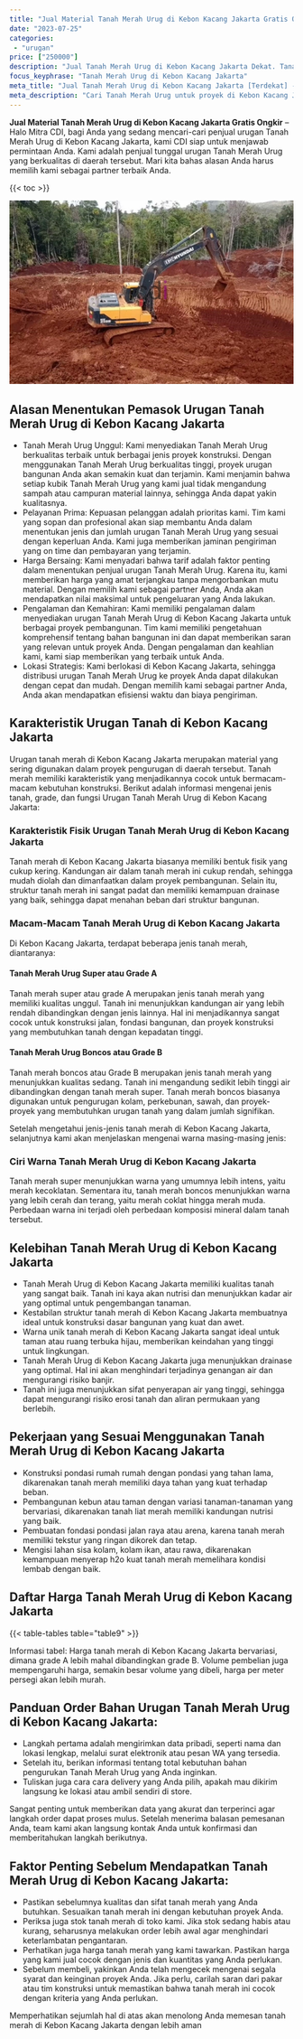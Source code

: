 ```yaml
---
title: "Jual Material Tanah Merah Urug di Kebon Kacang Jakarta Gratis Ongkir"
date: "2023-07-25"
categories:
 - "urugan"
price: ["250000"]
description: "Jual Tanah Merah Urug di Kebon Kacang Jakarta Dekat. Tanah Merah Urug ini sering digunakan dalam proyek konstruksi sebagai material timbunan yang berkualitas dan sesuai spesifikasi. Silakan hubungi kami untuk informasi lebih lanjut."
focus_keyphrase: "Tanah Merah Urug di Kebon Kacang Jakarta"
meta_title: "Jual Tanah Merah Urug di Kebon Kacang Jakarta [Terdekat] - CDI"
meta_description: "Cari Tanah Merah Urug untuk proyek di Kebon Kacang Jakarta? Kami menawarkan Tanah Merah Urug berkualitas untuk urugan lahan. Raih penawaran terbaik sekarang."
---
```


**Jual Material Tanah Merah Urug di Kebon Kacang Jakarta Gratis Ongkir** – Halo Mitra CDI, bagi Anda yang sedang mencari-cari penjual urugan Tanah Merah Urug di Kebon Kacang Jakarta, kami CDI siap untuk menjawab permintaan Anda. Kami adalah penjual tunggal urugan Tanah Merah Urug yang berkualitas di daerah tersebut. Mari kita bahas alasan Anda harus memilih kami sebagai partner terbaik Anda.

{{< toc >}}

![Jual Material Tanah Merah Urug di Kebon Kacang Jakarta Gratis Ongkir](/images/tanah/tanah-urug-26.jpg)

## Alasan Menentukan Pemasok Urugan Tanah Merah Urug di Kebon Kacang Jakarta

*   Tanah Merah Urug Unggul: Kami menyediakan Tanah Merah Urug berkualitas terbaik untuk berbagai jenis proyek konstruksi. Dengan menggunakan Tanah Merah Urug berkualitas tinggi, proyek urugan bangunan Anda akan semakin kuat dan terjamin. Kami menjamin bahwa setiap kubik Tanah Merah Urug yang kami jual tidak mengandung sampah atau campuran material lainnya, sehingga Anda dapat yakin kualitasnya.
*   Pelayanan Prima: Kepuasan pelanggan adalah prioritas kami. Tim kami yang sopan dan profesional akan siap membantu Anda dalam menentukan jenis dan jumlah urugan Tanah Merah Urug yang sesuai dengan keperluan Anda. Kami juga memberikan jaminan pengiriman yang on time dan pembayaran yang terjamin.
*   Harga Bersaing: Kami menyadari bahwa tarif adalah faktor penting dalam menentukan penjual urugan Tanah Merah Urug. Karena itu, kami memberikan harga yang amat terjangkau tanpa mengorbankan mutu material. Dengan memilih kami sebagai partner Anda, Anda akan mendapatkan nilai maksimal untuk pengeluaran yang Anda lakukan.
*   Pengalaman dan Kemahiran: Kami memiliki pengalaman dalam menyediakan urugan Tanah Merah Urug di Kebon Kacang Jakarta untuk berbagai proyek pembangunan. Tim kami memiliki pengetahuan komprehensif tentang bahan bangunan ini dan dapat memberikan saran yang relevan untuk proyek Anda. Dengan pengalaman dan keahlian kami, kami siap memberikan yang terbaik untuk Anda.
*   Lokasi Strategis: Kami berlokasi di Kebon Kacang Jakarta, sehingga distribusi urugan Tanah Merah Urug ke proyek Anda dapat dilakukan dengan cepat dan mudah. Dengan memilih kami sebagai partner Anda, Anda akan mendapatkan efisiensi waktu dan biaya pengiriman. 

## Karakteristik Urugan Tanah di Kebon Kacang Jakarta

Urugan tanah merah di Kebon Kacang Jakarta merupakan material yang sering digunakan dalam proyek pengurugan di daerah tersebut. Tanah merah memiliki karakteristik yang menjadikannya cocok untuk bermacam-macam kebutuhan konstruksi. Berikut adalah informasi mengenai jenis tanah, grade, dan fungsi Urugan Tanah Merah Urug di Kebon Kacang Jakarta:

### Karakteristik Fisik Urugan Tanah Merah Urug di Kebon Kacang Jakarta

Tanah merah di Kebon Kacang Jakarta biasanya memiliki bentuk fisik yang cukup kering. Kandungan air dalam tanah merah ini cukup rendah, sehingga mudah diolah dan dimanfaatkan dalam proyek pembangunan. Selain itu, struktur tanah merah ini sangat padat dan memiliki kemampuan drainase yang baik, sehingga dapat menahan beban dari struktur bangunan.

### Macam-Macam Tanah Merah Urug di Kebon Kacang Jakarta

Di Kebon Kacang Jakarta, terdapat beberapa jenis tanah merah, diantaranya:

#### Tanah Merah Urug Super atau Grade A

Tanah merah super atau grade A merupakan jenis tanah merah yang memiliki kualitas unggul. Tanah ini menunjukkan kandungan air yang lebih rendah dibandingkan dengan jenis lainnya. Hal ini menjadikannya sangat cocok untuk konstruksi jalan, fondasi bangunan, dan proyek konstruksi yang membutuhkan tanah dengan kepadatan tinggi.

#### Tanah Merah Urug Boncos atau Grade B

Tanah merah boncos atau Grade B merupakan jenis tanah merah yang menunjukkan kualitas sedang. Tanah ini mengandung sedikit lebih tinggi air dibandingkan dengan tanah merah super. Tanah merah boncos biasanya digunakan untuk pengurugan kolam, perkebunan, sawah, dan proyek-proyek yang membutuhkan urugan tanah yang dalam jumlah signifikan.

Setelah mengetahui jenis-jenis tanah merah di Kebon Kacang Jakarta, selanjutnya kami akan menjelaskan mengenai warna masing-masing jenis:

### Ciri Warna Tanah Merah Urug di Kebon Kacang Jakarta

Tanah merah super menunjukkan warna yang umumnya lebih intens, yaitu merah kecoklatan. Sementara itu, tanah merah boncos menunjukkan warna yang lebih cerah dan terang, yaitu merah coklat hingga merah muda. Perbedaan warna ini terjadi oleh perbedaan komposisi mineral dalam tanah tersebut.

## Kelebihan Tanah Merah Urug di Kebon Kacang Jakarta

*   Tanah Merah Urug di Kebon Kacang Jakarta memiliki kualitas tanah yang sangat baik. Tanah ini kaya akan nutrisi dan menunjukkan kadar air yang optimal untuk pengembangan tanaman.
*   Kestabilan struktur tanah merah di Kebon Kacang Jakarta membuatnya ideal untuk konstruksi dasar bangunan yang kuat dan awet.
*   Warna unik tanah merah di Kebon Kacang Jakarta sangat ideal untuk taman atau ruang terbuka hijau, memberikan keindahan yang tinggi untuk lingkungan.
*   Tanah Merah Urug di Kebon Kacang Jakarta juga menunjukkan drainase yang optimal. Hal ini akan menghindari terjadinya genangan air dan mengurangi risiko banjir.
*   Tanah ini juga menunjukkan sifat penyerapan air yang tinggi, sehingga dapat mengurangi risiko erosi tanah dan aliran permukaan yang berlebih.

## Pekerjaan yang Sesuai Menggunakan Tanah Merah Urug di Kebon Kacang Jakarta

*   Konstruksi pondasi rumah rumah dengan pondasi yang tahan lama, dikarenakan tanah merah memiliki daya tahan yang kuat terhadap beban.
*   Pembangunan kebun atau taman dengan variasi tanaman-tanaman yang bervariasi, dikarenakan tanah liat merah memiliki kandungan nutrisi yang baik.
*   Pembuatan fondasi pondasi jalan raya atau arena, karena tanah merah memiliki tekstur yang ringan dikorek dan tetap.
*   Mengisi lahan sisa kolam, kolam ikan, atau rawa, dikarenakan kemampuan menyerap h2o kuat tanah merah memelihara kondisi lembab dengan baik.

## Daftar Harga Tanah Merah Urug di Kebon Kacang Jakarta

{{< table-tables table="table9" >}}

Informasi tabel: Harga tanah merah di Kebon Kacang Jakarta bervariasi, dimana grade A lebih mahal dibandingkan grade B. Volume pembelian juga mempengaruhi harga, semakin besar volume yang dibeli, harga per meter persegi akan lebih murah.

## Panduan Order Bahan Urugan Tanah Merah Urug di Kebon Kacang Jakarta:

*   Langkah pertama adalah mengirimkan data pribadi, seperti nama dan lokasi lengkap, melalui surat elektronik atau pesan WA yang tersedia.
*   Setelah itu, berikan informasi tentang total kebutuhan bahan pengurukan Tanah Merah Urug yang Anda inginkan.
*   Tuliskan juga cara cara delivery yang Anda pilih, apakah mau dikirim langsung ke lokasi atau ambil sendiri di store.

Sangat penting untuk memberikan data yang akurat dan terperinci agar langkah order dapat proses mulus. Setelah menerima balasan pemesanan Anda, team kami akan langsung kontak Anda untuk konfirmasi dan memberitahukan langkah berikutnya.

## Faktor Penting Sebelum Mendapatkan Tanah Merah Urug di Kebon Kacang Jakarta:

*   Pastikan sebelumnya kualitas dan sifat tanah merah yang Anda butuhkan. Sesuaikan tanah merah ini dengan kebutuhan proyek Anda.
*   Periksa juga stok tanah merah di toko kami. Jika stok sedang habis atau kurang, seharusnya melakukan order lebih awal agar menghindari keterlambatan pengantaran.
*   Perhatikan juga harga tanah merah yang kami tawarkan. Pastikan harga yang kami jual cocok dengan jenis dan kuantitas yang Anda perlukan.
*   Sebelum membeli, yakinkan Anda telah mengecek mengenai segala syarat dan keinginan proyek Anda. Jika perlu, carilah saran dari pakar atau tim konstruksi untuk memastikan bahwa tanah merah ini cocok dengan kriteria yang Anda perlukan.

Memperhatikan sejumlah hal di atas akan menolong Anda memesan tanah merah di Kebon Kacang Jakarta dengan lebih aman